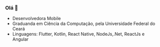 ### Olá 👋

- Desenvolvedora Mobile
- Graduanda em Ciência da Computação, pela Universidade Federal do Ceará
- Linguagens: Flutter, Kotlin, React Native, NodeJs,.Net, ReactJs e Angular

<!--
**marianaoliveira1/marianaoliveira1** is a ✨ _special_ ✨ repository because its `README.md` (this file) appears on your GitHub profile.

Here are some ideas to get you started:

- 🔭 I’m currently working on ...
- 🌱 I’m currently learning ...
- 👯 I’m looking to collaborate on ...
- 🤔 I’m looking for help with ...
- 💬 Ask me about ...
- 📫 How to reach me: ...
- 😄 Pronouns: ...
- ⚡ Fun fact: ...
-->
